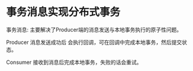 # 事务消息实现分布式事务

事务消息: 主要解决了Producer端的消息发送与本地事务执行的原子性问题。

Producer 消息发送成功后 会执行回调，可在回调中完成本地事务，然后提交状态。

Consumer 接收到消息后完成本地事务，失败的话会重试。